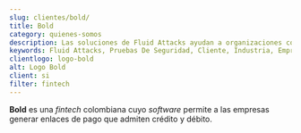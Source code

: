 ```yaml
---
slug: clientes/bold/
title: Bold
category: quienes-somos
description: Las soluciones de Fluid Attacks ayudan a organizaciones como Bold a identificar vulnerabilidades de seguridad en sus sistemas y gestionar sus superficies de ataque.
keywords: Fluid Attacks, Pruebas De Seguridad, Cliente, Industria, Empresa, Organizacion, Pentesting, Hacking Etico, Bold
clientlogo: logo-bold
alt: Logo Bold
client: si
filter: fintech
---
```


**Bold** es una *fintech* colombiana
cuyo *software* permite a las empresas
generar enlaces de pago que admiten crédito y débito.
